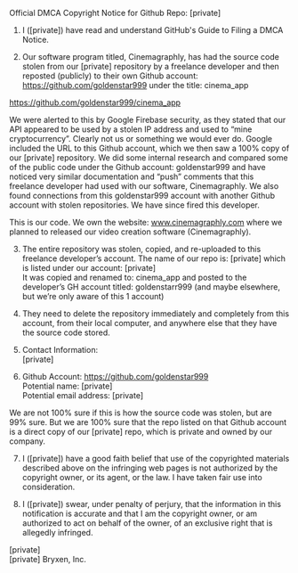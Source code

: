 Official DMCA Copyright Notice for Github Repo: [private]

1. I ([private]) have read and understand GitHub's Guide to Filing a DMCA Notice.

2. Our software program titled, Cinemagraphly, has had the source code stolen from our [private] repository by a freelance developer and then reposted (publicly) to their own Github account: https://github.com/goldenstar999 under the title: cinema_app

https://github.com/goldenstar999/cinema_app 

We were alerted to this by Google Firebase security, as they stated that our API appeared to be used by a stolen IP address and used to “mine cryptocurrency”. Clearly not us or something we would ever do. Google included the URL to this Github account, which we then saw a 100% copy of our [private] repository. We did some internal research and compared some of the public code under the Github account: goldenstar999 and have noticed very similar documentation and “push” comments that this freelance developer had used with our software, Cinemagraphly. We also found connections from this goldenstar999 account with another Github account with stolen repositories. We have since fired this developer.

This is our code. We own the website: www.cinemagraphly.com where we planned to released our video creation software (Cinemagraphly). 

3. The entire repository was stolen, copied, and re-uploaded to this freelance developer’s account. The name of our repo is: [private] which is listed under our account: [private]  
It was copied and renamed to: cinema_app and posted to the developer’s GH account titled: goldenstarr999 (and maybe elsewhere, but we’re only aware of this 1 account)

4. They need to delete the repository immediately and completely from this account, from their local computer, and anywhere else that they have the source code stored.

5. Contact Information:  
[private]  


6. Github Account: https://github.com/goldenstar999  
Potential name: [private]  
Potential email address: [private]

We are not 100% sure if this is how the source code was stolen, but are 99% sure. But we are 100% sure that the repo listed on that Github account is a direct copy of our [private] repo, which is private and owned by our company.

7. I ([private]) have a good faith belief that use of the copyrighted materials described above on the infringing web pages is not authorized by the copyright owner, or its agent, or the law. I have taken fair use into consideration.

8. I ([private]) swear, under penalty of perjury, that the information in this notification is accurate and that I am the copyright owner, or am authorized to act on behalf of the owner, of an exclusive right that is allegedly infringed.

[private]  
[private] Bryxen, Inc.
